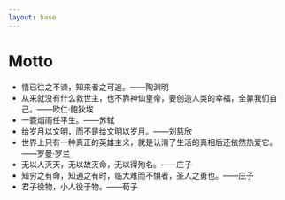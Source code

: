 ```yaml
---
layout: base 
---
```


# Motto
+ 悟已往之不谏，知来者之可追。——陶渊明
+ 从来就没有什么救世主，也不靠神仙皇帝，要创造人类的幸福，全靠我们自己。——欧仁·鲍狄埃
+ 一蓑烟雨任平生。——苏轼
+ 给岁月以文明，而不是给文明以岁月。——刘慈欣
+ 世界上只有一种真正的英雄主义，就是认清了生活的真相后还依然热爱它。——罗曼·罗兰
+ 无以人灭天，无以故灭命，无以得殉名。——庄子
+ 知穷之有命，知通之有时，临大难而不惧者，圣人之勇也。——庄子
+ 君子役物，小人役于物。——荀子

